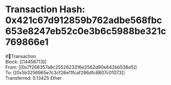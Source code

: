 
Transaction Hash: 0x421c67d912859b762adbe568fbc653e8247eb52c0e3b6c5988be321c769866e1
====================================================================================
  
#💸Transaction  
Block: [[14456713]]  
From: [[0x7f268357a8c2552623316e2562d90e642bb538e5]]  
To: [[0x5b3256965e7c3cf26e11fcaf296dfc8807c01073]]  
Transferred: 0.13425 Ether
